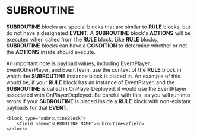 # SUBROUTINE

**SUBROUTINE** blocks are special blocks that are similar to **RULE** blocks, but do not have a designated **EVENT**. A **SUBROUTINE** block\'s **ACTIONS** will be executed when called from the **RULE** block. Like **RULE** blocks, **SUBROUTINE** blocks can have a **CONDITION** to determine whether or not the **ACTIONS** inside should execute.
  
  An important note is payload values, including EventPlayer, EventOtherPlayer, and EventTeam, use the context of the **RULE** block in which the **SUBROUTINE** instance block is placed in. An example of this would be, if your **RULE** block has an instance of EventPlayer, and the **SUBROUTINE** is called in OnPlayerDeployed, it would use the EventPlayer associated with OnPlayerDeployed. Be careful with this, as you will run into errors if your **SUBROUTINE** is placed inside a **RULE** block with non-existant payloads for that **EVENT**.

```blockly
<block type="subroutineBlock">
    <field name="SUBROUTINE_NAME">Subroutine</field>
</block>
```
